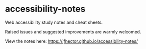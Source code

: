 # accessibility-notes
Web accessibility study notes and cheat sheets.

Raised issues and suggested improvements are warmly welcomed.

View the notes here: <https://jfhector.github.io/accessibility-notes/>